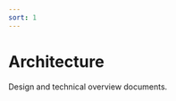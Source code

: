 ```yaml
---
sort: 1
---
```


# Architecture

Design and technical overview documents.

<list dataPath="docs/architecture"></list>
